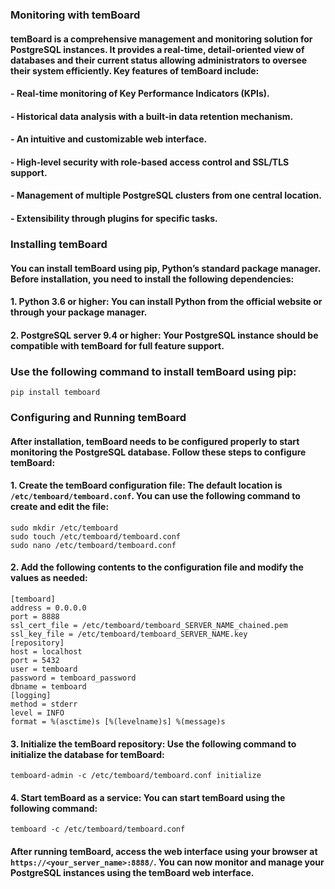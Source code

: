 ### Monitoring with temBoard

#### temBoard is a comprehensive management and monitoring solution for PostgreSQL instances. It provides a real-time, detail-oriented view of databases and their current status allowing administrators to oversee their system efficiently. Key features of temBoard include:

#### - Real-time monitoring of Key Performance Indicators (KPIs).
#### - Historical data analysis with a built-in data retention mechanism.
#### - An intuitive and customizable web interface.
#### - High-level security with role-based access control and SSL/TLS support.
#### - Management of multiple PostgreSQL clusters from one central location.
#### - Extensibility through plugins for specific tasks.

### Installing temBoard

#### You can install temBoard using pip, Python’s standard package manager. Before installation, you need to install the following dependencies:

#### 1. Python 3.6 or higher: You can install Python from the official website or through your package manager.
#### 2. PostgreSQL server 9.4 or higher: Your PostgreSQL instance should be compatible with temBoard for full feature support.

### Use the following command to install temBoard using pip:
```
pip install temboard
```

### Configuring and Running temBoard

#### After installation, temBoard needs to be configured properly to start monitoring the PostgreSQL database. Follow these steps to configure temBoard:

#### 1. Create the temBoard configuration file: The default location is `/etc/temboard/temboard.conf`. You can use the following command to create and edit the file:

```
sudo mkdir /etc/temboard
sudo touch /etc/temboard/temboard.conf
sudo nano /etc/temboard/temboard.conf
```

#### 2. Add the following contents to the configuration file and modify the values as needed:
```
[temboard]
address = 0.0.0.0
port = 8888
ssl_cert_file = /etc/temboard/temboard_SERVER_NAME_chained.pem
ssl_key_file = /etc/temboard/temboard_SERVER_NAME.key
[repository]
host = localhost
port = 5432
user = temboard
password = temboard_password
dbname = temboard
[logging]
method = stderr
level = INFO
format = %(asctime)s [%(levelname)s] %(message)s
```

#### 3. Initialize the temBoard repository: Use the following command to initialize the database for temBoard:
```
temboard-admin -c /etc/temboard/temboard.conf initialize
```
    
#### 4. Start temBoard as a service: You can start temBoard using the following command:
```
temboard -c /etc/temboard/temboard.conf
```

#### After running temBoard, access the web interface using your browser at `https://<your_server_name>:8888/`. You can now monitor and manage your PostgreSQL instances using the temBoard web interface.